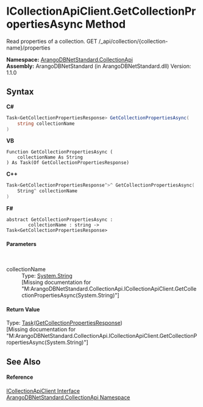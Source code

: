 # ICollectionApiClient.GetCollectionPropertiesAsync Method 
 

Read properties of a collection. GET /_api/collection/{collection-name}/properties

**Namespace:**&nbsp;<a href="3dcc286c-06c5-3dac-bfbd-fb449b69cd48">ArangoDBNetStandard.CollectionApi</a><br />**Assembly:**&nbsp;ArangoDBNetStandard (in ArangoDBNetStandard.dll) Version: 1.1.0

## Syntax

**C#**<br />
``` C#
Task<GetCollectionPropertiesResponse> GetCollectionPropertiesAsync(
	string collectionName
)
```

**VB**<br />
``` VB
Function GetCollectionPropertiesAsync ( 
	collectionName As String
) As Task(Of GetCollectionPropertiesResponse)
```

**C++**<br />
``` C++
Task<GetCollectionPropertiesResponse^>^ GetCollectionPropertiesAsync(
	String^ collectionName
)
```

**F#**<br />
``` F#
abstract GetCollectionPropertiesAsync : 
        collectionName : string -> Task<GetCollectionPropertiesResponse> 

```


#### Parameters
&nbsp;<dl><dt>collectionName</dt><dd>Type: <a href="https://docs.microsoft.com/dotnet/api/system.string" target="_blank" rel="noopener noreferrer">System.String</a><br />\[Missing <param name="collectionName"/> documentation for "M:ArangoDBNetStandard.CollectionApi.ICollectionApiClient.GetCollectionPropertiesAsync(System.String)"\]</dd></dl>

#### Return Value
Type: <a href="https://docs.microsoft.com/dotnet/api/system.threading.tasks.task-1" target="_blank" rel="noopener noreferrer">Task</a>(<a href="e10e7b86-a831-f90c-c2d1-6c0b2f89dbab">GetCollectionPropertiesResponse</a>)<br />\[Missing <returns> documentation for "M:ArangoDBNetStandard.CollectionApi.ICollectionApiClient.GetCollectionPropertiesAsync(System.String)"\]

## See Also


#### Reference
<a href="115f8915-6e26-9f19-8c7f-b11fd4b90e27">ICollectionApiClient Interface</a><br /><a href="3dcc286c-06c5-3dac-bfbd-fb449b69cd48">ArangoDBNetStandard.CollectionApi Namespace</a><br />